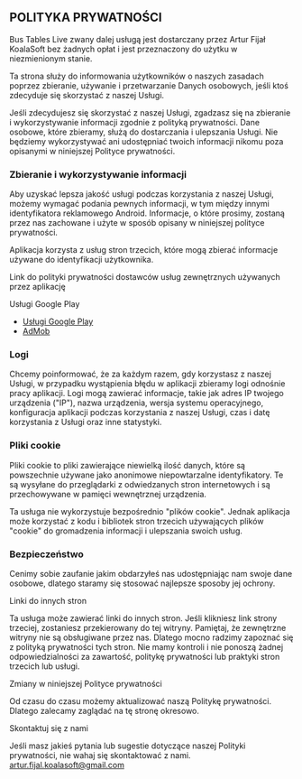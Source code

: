 ## POLITYKA PRYWATNOŚCI
Bus Tables Live zwany dalej usługą jest dostarczany przez Artur Fijał KoalaSoft bez żadnych opłat i jest przeznaczony do użytku w niezmienionym stanie.

Ta strona służy do informowania użytkowników o naszych zasadach poprzez zbieranie, używanie i przetwarzanie Danych osobowych, jeśli ktoś zdecyduje się skorzystać z naszej Usługi.

Jeśli zdecydujesz się skorzystać z naszej Usługi, zgadzasz się na zbieranie i wykorzystywanie informacji zgodnie z polityką prywatności. Dane osobowe, które zbieramy, służą do dostarczania i ulepszania Usługi. Nie będziemy wykorzystywać ani udostępniać twoich informacji nikomu poza opisanymi w niniejszej Polityce prywatności.

### Zbieranie i wykorzystywanie informacji
Aby uzyskać lepsza jakość usługi podczas korzystania z naszej Usługi, możemy wymagać podania pewnych informacji, w tym między innymi identyfikatora reklamowego Android. Informacje, o które prosimy, zostaną przez nas zachowane i użyte w sposób opisany w niniejszej polityce prywatności.

Aplikacja korzysta z usług stron trzecich, które mogą zbierać informacje używane do identyfikacji użytkownika.

Link do polityki prywatności dostawców usług zewnętrznych używanych przez aplikację

Usługi Google Play
- [Usługi Google Play](https://policies.google.com/privacy)
- [AdMob](https://support.google.com/admob/answer/6128543?hl=pl)

### Logi
Chcemy poinformować, że za każdym razem, gdy korzystasz z naszej Usługi, w przypadku wystąpienia błędu w aplikacji zbieramy logi odnośnie pracy aplikacji. Logi mogą zawierać informacje, takie jak adres IP twojego urządzenia ("IP"), nazwa urządzenia, wersja systemu operacyjnego, konfiguracja aplikacji podczas korzystania z naszej Usługi, czas i datę korzystania z Usługi oraz inne statystyki.

### Pliki cookie
Pliki cookie to pliki zawierające niewielką ilość danych, które są powszechnie używane jako anonimowe niepowtarzalne identyfikatory. Te są wysyłane do przeglądarki z odwiedzanych stron internetowych i są przechowywane w pamięci wewnętrznej urządzenia.

Ta usługa nie wykorzystuje bezpośrednio "plików cookie". Jednak aplikacja może korzystać z kodu i bibliotek stron trzecich używających plików "cookie" do gromadzenia informacji i ulepszania swoich usług.

### Bezpieczeństwo
Cenimy sobie zaufanie jakim obdarzyłeś nas udostępniając nam swoje dane osobowe, dlatego staramy się stosować najlepsze sposoby jej ochrony.

Linki do innych stron

Ta usługa może zawierać linki do innych stron. Jeśli klikniesz link strony trzeciej, zostaniesz przekierowany do tej witryny. Pamiętaj, że zewnętrzne witryny nie są obsługiwane przez nas. Dlatego mocno radzimy zapoznać się z polityką prywatności tych stron. Nie mamy kontroli i nie ponoszą żadnej odpowiedzialności za zawartość, politykę prywatności lub praktyki stron trzecich lub usługi.

Zmiany w niniejszej Polityce prywatności

Od czasu do czasu możemy aktualizować naszą Politykę prywatności. Dlatego zalecamy zaglądać na tę stronę okresowo.

Skontaktuj się z nami

Jeśli masz jakieś pytania lub sugestie dotyczące naszej Polityki prywatności, nie wahaj się skontaktować z nami.
artur.fijal.koalasoft@gmail.com
